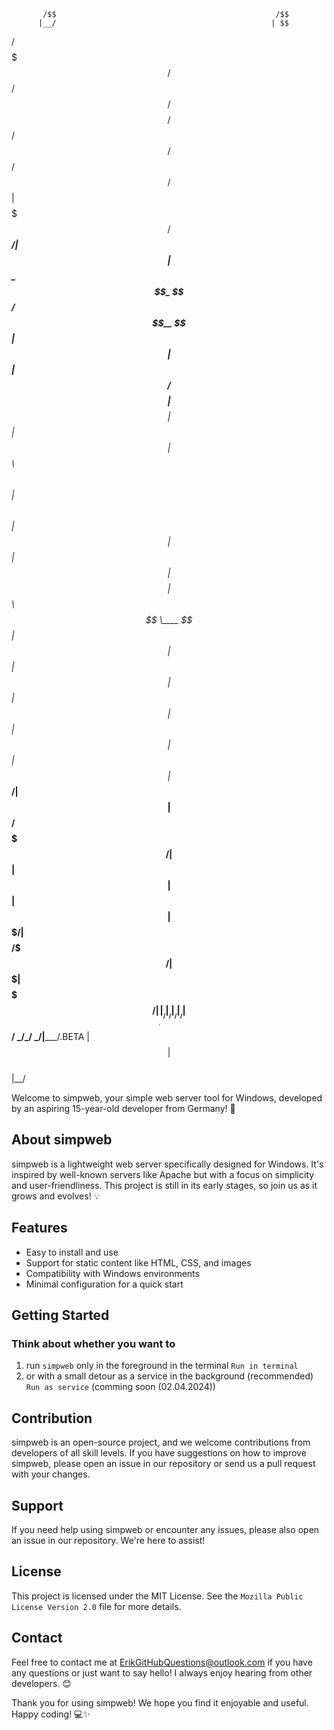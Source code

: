            /$$                                                 /$$      
          |__/                                                | $$      
  /$$$$$$$ /$$ /$$$$$$/$$$$   /$$$$$$  /$$  /$$  /$$  /$$$$$$ | $$$$$$$ 
 /$$_____/| $$| $$_  $$_  $$ /$$__  $$| $$ | $$ | $$ /$$__  $$| $$__  $$
|  $$$$$$ | $$| $$ \ $$ \ $$| $$  \ $$| $$ | $$ | $$| $$$$$$$$| $$  \ $$
 \____  $$| $$| $$ | $$ | $$| $$  | $$| $$ | $$ | $$| $$_____/| $$  | $$
 /$$$$$$$/| $$| $$ | $$ | $$| $$$$$$$/|  $$$$$/$$$$/|  $$$$$$$| $$$$$$$/
|_______/ |__/|__/ |__/ |__/| $$____/  \_____/\___/  \_______/|_______/.BETA
                            | $$                                        
                            | $$                                        
                            |__/                                        


Welcome to simpweb, your simple web server tool for Windows, developed by an aspiring 15-year-old developer from Germany! 🌟

## About simpweb

simpweb is a lightweight web server specifically designed for Windows. It's inspired by well-known servers like Apache but with a focus on simplicity and user-friendliness. This project is still in its early stages, so join us as it grows and evolves! 💡

## Features

- Easy to install and use
- Support for static content like HTML, CSS, and images
- Compatibility with Windows environments
- Minimal configuration for a quick start

## Getting Started

### Think about whether you want to 

1. run `simpweb` only in the foreground in the terminal                 `Run in terminal`
2. or with a small detour as a service in the background (recommended)  `Run as service` (comming soon (02.04.2024))

## Contribution

simpweb is an open-source project, and we welcome contributions from developers of all skill levels. If you have suggestions on how to improve simpweb, please open an issue in our repository or send us a pull request with your changes.

## Support

If you need help using simpweb or encounter any issues, please also open an issue in our repository. We're here to assist!

## License

This project is licensed under the MIT License. See the `Mozilla Public License Version 2.0` file for more details.

## Contact

Feel free to contact me at [ErikGitHubQuestions@outlook.com](mailto:ErikGitHubQuestions@outlook.com) if you have any questions or just want to say hello! I always enjoy hearing from other developers. 😊

Thank you for using simpweb! We hope you find it enjoyable and useful. Happy coding! 💻✨
